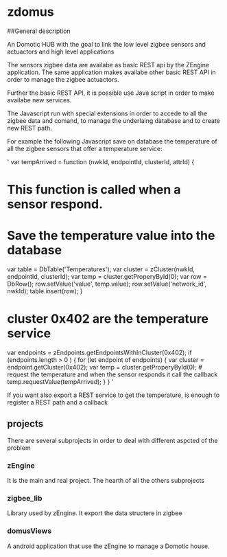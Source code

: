 # zdomus

##General description

An Domotic HUB with the goal to link the low level zigbee sensors and actuactors and high level applications

The sensors zigbee data are availabe as basic REST api by the ZEngine application. The same application makes availabe other basic REST API in order to manage the zigbee actuactors.

Further the basic REST API, it is possible use Java script in order to make availabe new services.

The Javascript run with special extensions in order to accede to all the zigbee data and comand, to manage the underlaing database and to create new REST path.

For example the following Javascript save on database the temperature of all the zigbee sensors that offer a temperature service:

'
var tempArrived = function (nwkId, endpointId, clusterId, attrId) {
  # This function is called when a sensor respond.
  # Save the temperature value into the database
   var table = DbTable('Temperatures');
    var cluster = zCluster(nwkId, endpointId, clusterId);
    var temp = cluster.getProperyById(0);
    var row = DbRow();
    row.setValue('value', temp.value);
    row.setValue('network_id', nwkId);
    table.insert(row);
}

  # cluster 0x402 are the temperature service
var endpoints = zEndpoints.getEndpointsWithInCluster(0x402);
if (endpoints.length > 0 ) {
    for (let endpoint of endpoints) {
        var cluster = endpoint.getCluster(0x402);
        var temp = cluster.getProperyById(0);
        # request the temperature and when the sensor responds it call the callback 
        temp.requestValue(tempArrived);
    }
}
'


If you want also export a REST service to get the temperature, is enough to register a REST path and a callback



## projects
There are several subprojects in order to deal with different aspcted of the problem

### zEngine
It is the main and real project. The hearth of all the others subprojects

### zigbee_lib
Library used by zEngine. It export the data structere in zigbee

### domusViews
A android application that use the zEngine to manage a Domotic house.









